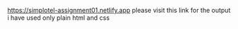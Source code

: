 https://simplotel-assignment01.netlify.app 
please visit this link for the output
i have used only plain html and css
